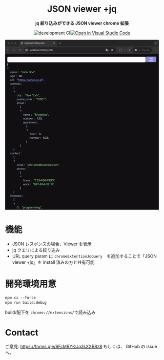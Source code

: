 <div align="center">
  
# JSON viewer +jq

**jq 絞り込みができる JSON viewer chrome 拡張**

![development CI](https://github.com/nusuke/chrome-extention-json-viewer-jq/actions/workflows/development.yml/badge.svg)[![Open in Visual Studio Code](https://img.shields.io/static/v1?logo=visualstudiocode&label=&message=Open%20in%20Visual%20Studio%20Code&labelColor=2c2c32&color=007acc&logoColor=007acc)](https://open.vscode.dev/nusuke/chrome-extention-json-viewer-jq)

![introduction](document/introductionJq.gif)

</div>

# 機能

- JSON レスポンスの場合、Viewer を表示
- jq クエリによる絞り込み
- URL query param に `chromeExtentionJqQuery`　を追加することで「JSON viewer +jq」を install 済みの方と共有可能

# 開発環境用意

```
npm ci --force
npm run build:debug
```

build/配下を `chrome://extensions/`で読み込み

# Contact

ご意見: https://forms.gle/9FcMRYKUq3sXXR8z8
もしくは、 GitHub の issue へ。
